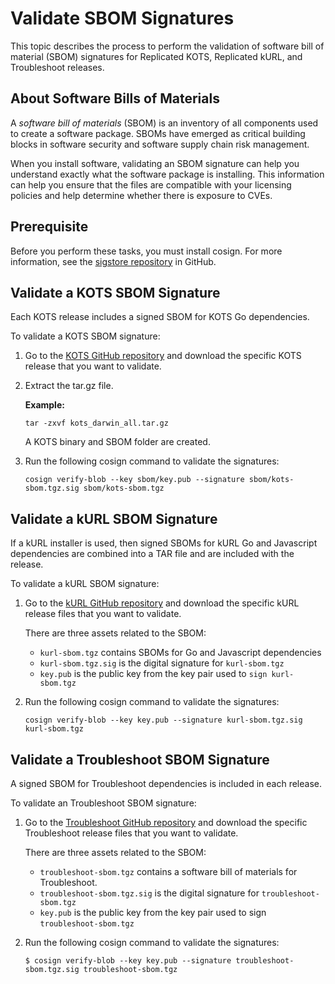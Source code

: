 # Validate SBOM Signatures

This topic describes the process to perform the validation of software bill of material (SBOM) signatures for Replicated KOTS, Replicated kURL, and Troubleshoot releases.

## About Software Bills of Materials

A _software bill of materials_ (SBOM) is an inventory of all components used to create a software package. SBOMs have emerged as critical building blocks in software security and software supply chain risk management.

When you install software, validating an SBOM signature can help you understand exactly what the software package is installing. This information can help you ensure that the files are compatible with your licensing policies and help determine whether there is exposure to CVEs.

## Prerequisite

Before you perform these tasks, you must install cosign. For more information, see the [sigstore repository](https://github.com/sigstore/cosign) in GitHub.


## Validate a KOTS SBOM Signature

Each KOTS release includes a signed SBOM for KOTS Go dependencies. 

To validate a KOTS SBOM signature:

1. Go to the [KOTS GitHub repository](https://github.com/replicatedhq/kots/releases) and download the specific KOTS release that you want to validate.
1. Extract the tar.gz file.

    **Example:**

    ```
    tar -zxvf kots_darwin_all.tar.gz
    ```
    A KOTS binary and SBOM folder are created.
1. Run the following cosign command to validate the signatures:
    ```
    cosign verify-blob --key sbom/key.pub --signature sbom/kots-sbom.tgz.sig sbom/kots-sbom.tgz
    ```

## Validate a kURL SBOM Signature

If a kURL installer is used, then signed SBOMs for kURL Go and Javascript dependencies are combined into a TAR file and are included with the release.

To validate a kURL SBOM signature:

1. Go to the [kURL GitHub repository](https://github.com/replicatedhq/kURL/releases) and download the specific kURL release files that you want to validate. 

    There are three assets related to the SBOM:

    - `kurl-sbom.tgz` contains SBOMs for Go and Javascript dependencies
    - `kurl-sbom.tgz.sig` is the digital signature for `kurl-sbom.tgz`
    - `key.pub` is the public key from the key pair used to `sign kurl-sbom.tgz`

2. Run the following cosign command to validate the signatures:
    ```
    cosign verify-blob --key key.pub --signature kurl-sbom.tgz.sig kurl-sbom.tgz
    
    ```

## Validate a Troubleshoot SBOM Signature

A signed SBOM for Troubleshoot dependencies is included in each release.

To validate an Troubleshoot SBOM signature:

1. Go to the [Troubleshoot GitHub repository](https://github.com/replicatedhq/troubleshoot/releases) and download the specific Troubleshoot release files that you want to validate. 

    There are three assets related to the SBOM:

    - `troubleshoot-sbom.tgz` contains a software bill of materials for Troubleshoot.
    - `troubleshoot-sbom.tgz.sig` is the digital signature for `troubleshoot-sbom.tgz`
    - `key.pub` is the public key from the key pair used to sign `troubleshoot-sbom.tgz`

2. Run the following cosign command to validate the signatures:
    ```
   $ cosign verify-blob --key key.pub --signature troubleshoot-sbom.tgz.sig troubleshoot-sbom.tgz
    
    ```
